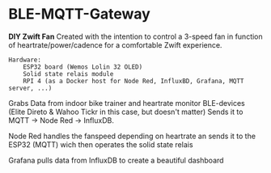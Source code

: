 # BLE-MQTT-Gateway

****DIY Zwift Fan****
	Created with the intention to control a 3-speed fan in function of heartrate/power/cadence for a comfortable Zwift experience.
	
	Hardware:
		ESP32 board (Wemos Lolin 32 OLED)
		Solid state relais module
		RPI 4 (as a Docker host for Node Red, InfluxBD, Grafana, MQTT server, ...)

Grabs Data from indoor bike trainer and heartrate monitor BLE-devices (Elite Direto & Wahoo Tickr in this case, but doesn't matter) 
Sends it to MQTT -> Node Red -> InfluxDB.

Node Red handles the fanspeed depending on heartrate an sends it to the ESP32 (MQTT) wich then operates the solid state relais

Grafana pulls data from InfluxDB to create a beautiful dashboard

